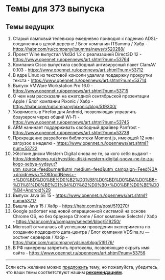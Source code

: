 # Темы для 373 выпуска

## Темы ведущих

1. Старый ламповый телевизор ежедневно приводил к падению ADSL-соединения в целой деревне / Блог компании ITSumma / Хабр - https://habr.com/ru/company/itsumma/news/t/520288/
1. Проект Wine выпустил Vkd3d 1.2 с реализацией Direct3D 12 - https://www.opennet.ru/opennews/art.shtml?num=53764
1. Компания Cisco выпустила свободный антивирусный пакет ClamAV 0.103 - https://www.opennet.ru/opennews/art.shtml?num=53712
1. В ядре Linux из текстовой консоли удалили поддержку прокрутки текста - https://www.opennet.ru/opennews/art.shtml?num=53714
1. Выпуск VMWare Workstation Pro 16.0 - https://www.opennet.ru/opennews/art.shtml?num=53715
1. О чем нам рассказали на ежегодной сентябрьской презентации Apple / Блог компании Pixonic / Хабр - https://habr.com/ru/company/pixonic/blog/519300/
1. Уязвимость в Firefox для Android, позволяющая управлять браузером через общий Wi-Fi - https://www.opennet.ru/opennews/art.shtml?num=53745
1. ARM начинает поддерживать свободный драйвер Panfrost - https://www.opennet.ru/opennews/art.shtml?num=53738
1. Прекращение разработки библиотеки Moment.js, имеющей 12 млн загрузок в неделю - https://www.opennet.ru/opennews/art.shtml?num=53722
1. Жёсткие диски Western Digital снова не те, за кого себя выдают - https://droidnews.ru/zhyostkie-diski-western-digital-snova-ne-te-za-kogo-sebya-vydayut?utm_source=feedburner&utm_medium=feed&utm_campaign=Feed%3A+droidnews+%28DroidNews+-+%D0%BD%D0%BE%D0%B2%D0%B8%D0%BD%D0%BA%D0%B8+%D1%81%D0%BE%D1%84%D1%82%D0%B0+%D0%BF%D0%BE%D0%B4+Android%29
1. Выпуск Java SE 15 - https://www.opennet.ru/opennews/art.shtml?num=53717
1. Вышла Java 15 / Хабр - https://habr.com/ru/post/519270/
1. Google работает над новой операционной системой на основе Chrome OS, но без браузера Chrome / Блог компании Selectel / Хабр - https://habr.com/ru/company/selectel/blog/519250/
1. Microsoft отчиталась об успешном проведении эксперимента по созданию подводного дата-центра / Блог компании VDSina.ru — хостинг серверов / Хабр - https://habr.com/ru/company/vdsina/blog/519176/
1. В РФ намерены запретить протоколы, позволяющие скрыть имя сайта - https://www.opennet.ru/opennews/art.shtml?num=53756

---

Если есть желание можно [предложить](themes_from_listeners.md) тему, но пожалуйста, убедитесь, что ваши темы соответствуют нашим **[рекомендациям](Recommendations_for_the_proposed_topics.md)**.
